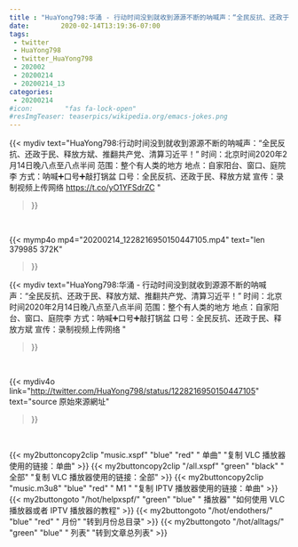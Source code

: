 ```yaml
---
title : "HuaYong798:华涌 - 行动时间没到就收到源源不断的呐喊声：“全民反抗、还政于民、释放方斌、推翻共产党、清算习近平！”  时间：北京时间2020年2月14日晚八点至八点半间 范围：整个有人类的地方 地点：自家阳台、窗口、庭院李 方式：呐喊➕口号➕敲打锅盆 口号：全民反抗、还政于民、释放方斌  宣传：录制视频上传网络 "
date:        2020-02-14T13:19:36-07:00
tags:
 - twitter
 - HuaYong798
 - twitter_HuaYong798
 - 202002
 - 20200214
 - 20200214_13
categories:
 - 20200214
#icon:        "fas fa-lock-open"
#resImgTeaser: teaserpics/wikipedia.org/emacs-jokes.png
---
```


{{< mydiv text="HuaYong798:行动时间没到就收到源源不断的呐喊声：“全民反抗、还政于民、释放方斌、推翻共产党、清算习近平！”  时间：北京时间2020年2月14日晚八点至八点半间 范围：整个有人类的地方 地点：自家阳台、窗口、庭院李 方式：呐喊➕口号➕敲打锅盆 口号：全民反抗、还政于民、释放方斌  宣传：录制视频上传网络 https://t.co/yO1YFSdrZC "
>}}
<br>


{{< mymp4o mp4="20200214_1228216950150447105.mp4"
text="len 379985    372K"
>}}


{{< mydiv text="HuaYong798:华涌 - 行动时间没到就收到源源不断的呐喊声：“全民反抗、还政于民、释放方斌、推翻共产党、清算习近平！”  时间：北京时间2020年2月14日晚八点至八点半间 范围：整个有人类的地方 地点：自家阳台、窗口、庭院李 方式：呐喊➕口号➕敲打锅盆 口号：全民反抗、还政于民、释放方斌  宣传：录制视频上传网络 "
>}}
<br>

{{< mydiv4o link="http://twitter.com/HuaYong798/status/1228216950150447105"
text="source 原始來源網址"
>}}


<br>



{{< my2buttoncopy2clip "music.xspf"        "blue"   "red"    " 单曲"  "复制 VLC 播放器使用的链接：单曲" >}} {{< my2buttoncopy2clip "/all.xspf"         "green"  "black"  " 全部"  "复制 VLC 播放器使用的链接：全部" >}} {{< my2buttoncopy2clip "music.m3u8"        "blue"   "red"    " M1 "    "复制 IPTV 播放器使用的链接：单曲" >}} {{< my2buttongoto      "/hot/helpxspf/"    "green"  "blue"   " 播放器" "如何使用 VLC 播放器或者 IPTV 播放器的教程" >}} {{< my2buttongoto      "/hot/endothers/"   "blue"   "red"    " 月份"   "转到月份总目录" >}} {{< my2buttongoto      "/hot/alltags/"     "green"  "blue"   " 列表"   "转到文章总列表" >}} 
